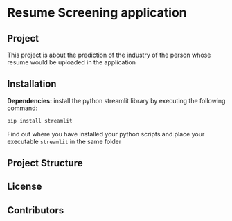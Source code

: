 # Resume Screening application 

## Project 
This project is about the prediction of the industry of the person whose resume would be uploaded in the application

## Installation 

 **Dependencies:**
 install the python streamlit library by executing the following command:
 ```python
pip install streamlit
 ```
 Find out where you have installed your python scripts and place your executable `streamlit` in the same folder

## Project Structure

 ## License

 ## Contributors


